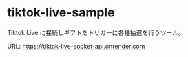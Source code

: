 # tiktok-live-sample

Tiktok Live に接続しギフトをトリガーに各種抽選を行うツール。

URL: https://tiktok-live-socket-api.onrender.com
